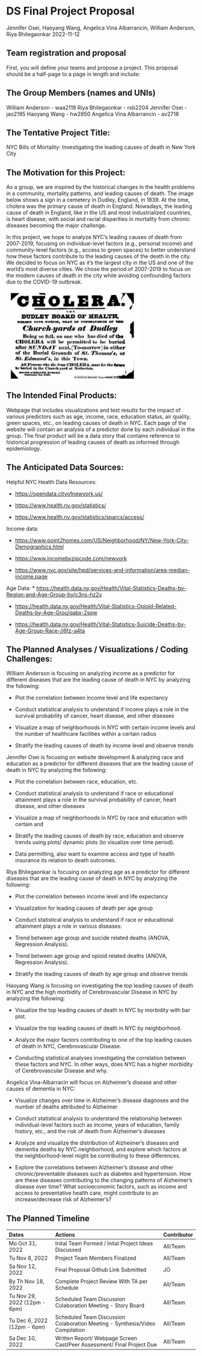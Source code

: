 DS Final Project Proposal
================
Jennifer Osei, Haoyang Wang, Angelica Vina Albarrancin, William
Anderson, Riya Bhilegaonkar
2022-11-12

## Team registration and proposal

First, you will define your teams and propose a project. This proposal
should be a half-page to a page in length and include:

## The Group Members (names and UNIs)

William Anderson - waa2119 Riya Bhilegaonkar - rsb2204 Jennifer Osei -
jao2195 Haoyang Wang - hw2850 Angelica Vina Albarrancin - av2718

## The Tentative Project Title:

NYC Bills of Mortality: Investigating the leading causes of death in New
York City

## The Motivation for this Project:

As a group, we are inspired by the historical changes in the health
problems in a community, mortality patterns, and leading causes of
death. The image below shows a sign in a cemetery in Dudley, England, in
1839. At the time, cholera was the primary cause of death in England.
Nowadays, the leading cause of death in England, like in the US and most
industrialized countries, is heart disease, with social and racial
disparities in mortality from chronic diseases becoming the major
challenge.

In this project, we hope to analyze NYC’s leading causes of death from
2007-2019, focusing on individual-level factors (e.g., personal income)
and community-level factors (e.g., access to green spaces) to better
understand how these factors contribute to the leading causes of the
death in the city. We decided to focus on NYC as it’s the largest city
in the US and one of the world’s most diverse cities. We chose the
period of 2007-2019 to focus on the modern causes of death in the city
while avoiding confounding factors due to the COVID-19 outbreak.

<img src="images/cholera.png" width="351" />

## The Intended Final Products:

Webpage that includes visualizations and test results for the impact of
various predictors such as age, income, race, education status, air
quality, green spaces, etc., on leading causes of death in NYC. Each
page of the website will contain an analysis of a predictor done by each
individual in the group. The final product will be a data story that
contains reference to historical progression of leading causes of death
as informed through epidemiology.

## The Anticipated Data Sources:

Helpful NYC Health Data Resources:

- <https://opendata.cityofnewyork.us/>

- <https://www.health.ny.gov/statistics/>

- <https://www.health.ny.gov/statistics/sparcs/access/>

Income data:

- <https://www.point2homes.com/US/Neighborhood/NY/New-York-City-Demographics.html>

- <https://www.incomebyzipcode.com/newyork>

- <https://www.nyc.gov/site/hpd/services-and-information/area-median-income.page>

Age Data: \*
<https://health.data.ny.gov/Health/Vital-Statistics-Deaths-by-Region-and-Age-Group-by/c3ns-hz2v>

- <https://health.data.ny.gov/Health/Vital-Statistics-Opioid-Related-Deaths-by-Age-Grou/qabx-2sqw>

- <https://health.data.ny.gov/Health/Vital-Statistics-Suicide-Deaths-by-Age-Group-Race-/j6fz-a4ta>

## The Planned Analyses / Visualizations / Coding Challenges:

William Anderson is focusing on analyzing income as a predictor for
different diseases that are the leading cause of death in NYC by
analyzing the following:

- Plot the correlation between income level and life expectancy

- Conduct statistical analysis to understand if income plays a role in
  the survival probability of cancer, heart disease, and other diseases

- Visualize a map of neighborhoods in NYC with certain income levels and
  the number of healthcare facilities within a certain radius

- Stratify the leading causes of death by income level and observe
  trends

Jennifer Osei is focusing on website development & analyzing race and
education as a predictor for different diseases that are the leading
cause of death in NYC by analyzing the following:

- Plot the correlation between race, education, etc.

- Conduct statistical analysis to understand if race or educational
  attainment plays a role in the survival probability of cancer, heart
  disease, and other diseases

- Visualize a map of neighborhoods in NYC by race and education with
  certain and

- Stratify the leading causes of death by race, education and observe
  trends using plots/ dynamic plots (to visualize over time period).

- Data permitting, also want to examine access and type of health
  insurance its relation to death outcomes.

Riya Bhilegaonkar is focusing on analyzing age as a predictor for
different diseases that are the leading cause of death in NYC by
analyzing the following:

- Plot the correlation between income level and life expectancy

- Visualization for leading causes of death per age group

- Conduct statistical analysis to understand if race or educational
  attainment plays a role in various diseases:

- Trend between age group and suicide related deaths (ANOVA, Regression
  Analysis).

- Trend between age group and opioid related deaths (ANOVA, Regression
  Analysis).

- Stratify the leading causes of death by age group and observe trends

Haoyang Wang is focusing on investigating the top leading causes of
death in NYC and the high morbidity of Cerebrovascular Disease in NYC by
analyzing the following:

- Visualize the top leading causes of death in NYC by morbidity with bar
  plot.

- Visualize the top leading causes of death in NYC by neighborhood.

- Analyze the major factors contributing to one of the top leading
  causes of death in NYC, Cerebrovascular Disease.

- Conducting statistical analyses investigating the correlation between
  these factors and NYC. In other ways, does NYC has a higher morbidity
  of Cerebrovascular Disease and why.

Angelica Vina-Albarracin will focus on Alzheimer’s disease and other
causes of dementia in NYC:

- Visualize changes over time in Alzheimer’s disease diagnoses and the
  number of deaths attributed to Alzheimer

- Conduct statistical analysis to understand the relationship between
  individual-level factors such as income, years of education, family
  history, etc., and the risk of death from Alzheimer’s diseases

- Analyze and visualize the distribution of Alzheimer’s diseases and
  dementia deaths by NYC neighborhood, and explore which factors at the
  neighborhood-level might be contributing to these differences.

- Explore the correlations between Alzheimer’s disease and other
  chronic/preventable diseases such as diabetes and hypertension. How
  are these diseases contributing to the changing patterns of
  Alzheimer’s disease over time? What socioeconomic factors, such as
  income and access to preventative health care, might contribute to an
  increase/decrease risk of Alzheimer’s?

## The Planned Timeline

| Dates                        | Actions                                                                      | Contributor |
|:-----------------------------|:-----------------------------------------------------------------------------|:------------|
| Mo Oct 31, 2022              | Inital Team Formed / Inital Project Ideas Discussed                          | All/Team    |
| Tu Nov 8, 2022               | Project Team Members Finalized                                               | All/Team    |
| Sa Nov 12, 2022              | Final Proposal Github Link Submitted                                         | JO          |
| By Th Nov 18, 2022           | Complete Project Review With TA per Schedule                                 | All/Team    |
| Tu Nov 29, 2022 (12pm - 6pm) | Scheduled Team Discussion Colaboration Meeting - Story Board                 | All/Team    |
| Tu Dec 6, 2022 (12pm - 6pm)  | Scheduled Team Discussion Colaboration Meeting - Synthesis/Video Compilation | All/Team    |
| Sa Dec 10, 2022              | Written Report/ Webpage Screen Cast/Peer Assessment/ Final Project Due       | All/Team    |
